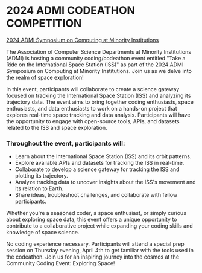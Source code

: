 # 2024 ADMI CODEATHON COMPETITION

<a href="https://admiusa.org/admi2024/codeathon.php">2024 ADMI Symposium on Computing at Minority Institutions</a>

The Association of Computer Science Departments at Minority Institutions (ADMI) is hosting a community coding/codeathon event entitled "Take a Ride on the International Space Station (ISS)" as part of the 2024 ADMI Symposium on Computing at Minority Institutions. Join us as we delve into the realm of space exploration!

In this event, participants will collaborate to create a science gateway focused on tracking the International Space Station (ISS) and analyzing its trajectory data. The event aims to bring together coding enthusiasts, space enthusiasts, and data enthusiasts to work on a hands-on project that explores real-time space tracking and data analysis. Participants will have the opportunity to engage with open-source tools, APIs, and datasets related to the ISS and space exploration.

### Throughout the event, participants will:

  * Learn about the International Space Station (ISS) and its orbit patterns.
  * Explore available APIs and datasets for tracking the ISS in real-time.
  * Collaborate to develop a science gateway for tracking the ISS and plotting its trajectory.
  * Analyze tracking data to uncover insights about the ISS's movement and its relation to Earth.
  * Share ideas, troubleshoot challenges, and collaborate with fellow participants.

Whether you're a seasoned coder, a space enthusiast, or simply curious about exploring space data, this event offers a unique opportunity to contribute to a collaborative project while expanding your coding skills and knowledge of space science.

No coding experience necessary. Participants will attend a special prep session on Thursday evening, April 4th to get familiar with the tools used in the codeathon.
Join us for an inspiring journey into the cosmos at the Community Coding Event: Exploring Space!

